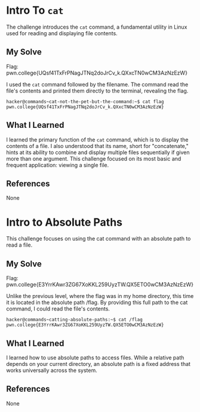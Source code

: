 # Intro To `cat`
The challenge introduces the `cat` command, a fundamental utility in Linux used for reading and displaying file contents.
## My Solve
Flag: pwn.college{UQsf41TxFrPNagJTNq2doJrCv_k.QXxcTN0wCM3AzNzEzW}

I used the `cat` command followed by the filename. The command read the file's contents and printed them directly to the terminal, revealing the flag.

```
hacker@commands~cat-not-the-pet-but-the-command:~$ cat flag
pwn.college{UQsf41TxFrPNagJTNq2doJrCv_k.QXxcTN0wCM3AzNzEzW}
```

## What I Learned
I learned the primary function of the `cat` command, which is to display the contents of a file. I also understood that its name, short for "concatenate," hints at its ability to combine and display multiple files sequentially if given more than one argument. This challenge focused on its most basic and frequent application: viewing a single file.

## References
None


# Intro to Absolute Paths
This challenge focuses on using the cat command with an absolute path to read a file.
## My Solve
Flag: pwn.college{E3YrrKAwr3ZG67XoKKL259UyzTW.QX5ETO0wCM3AzNzEzW}

Unlike the previous level, where the flag was in my home directory, this time it is located in the absolute path /flag. By providing this full path to the cat command, I could read the file's contents.

```
hacker@commands~catting-absolute-paths:~$ cat /flag
pwn.college{E3YrrKAwr3ZG67XoKKL259UyzTW.QX5ETO0wCM3AzNzEzW}
```

## What I Learned
I learned how to use absolute paths to access files. While a relative path depends on your current directory, an absolute path is a fixed address that works universally across the system.

## References
None
